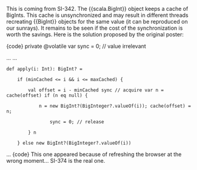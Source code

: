 This is coming from SI-342. The {{scala.BigInt}} object keeps a cache of BigInts. This cache is unsynchronized and may result in different threads recreating {{BigInt}} objects for the same value (it can be reproduced on our sunrays). It remains to be seen if the cost of the synchronization is worth the savings. Here is the solution proposed by the original poster:

{code}
    private @volatile var sync = 0; // value irrelevant

... ...

    def apply(i: Int): BigInt? =

        if (minCached <= i && i <= maxCached) {

            val offset = i - minCached sync // acquire var n = cache(offset) if (n eq null) {

                n = new BigInt?(BigInteger?.valueOf(i)); cache(offset) = n;

                    sync = 0; // release

            } n

        } else new BigInt?(BigInteger?.valueOf(i))

... 
{code}
This one appeared because of refreshing the browser at the wrong moment... SI-374 is the real one.
